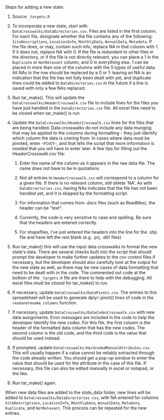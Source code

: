 Steps for adding a new state:

1)  Source `_targets.R`

2)  To incorporate a new state, start with `DataCrosswalks/DataDirectories.csv`. Files are listed in the first column. For each file, designate whether the file contains any of the following: `SiteDescriptions`, `LocationInfo`, `MonthlyData`, `AnnualData`, `Metadata`. If the file does, or may, contain such info, replace NA in that column with 1. If it does not, replace NA with 0. If the file is redundant to other files in the directory, or if the file is not directly relevant, you can place a 1 in the `Duplicate` or `NotRelevant` column, and 0 in everything else. 1 can be placed in more than one of the columns with the 5 types of useful data. All NAs in the row should be replaced by a 0 or 1: leaving an NA is an indication that the file has not fully been dealt with yet, and duplicate lines could be added to `DataDirectories.csv` in the future if a line is saved with only a few NAs replaced.

3)  Run tar_make(). This will update the `DataCrosswalks/HeaderCrosswalk.csv` file to include lines for the files you have just handled in the `DataDirectories.csv` file. All excel files need to be closed when tar_make() is run.

4)  Update the `DataCrosswalks/HeaderCrosswalk.csv` lines for the files that are being handled. Data crosswalks do not include any data munging that may be applied to the columns during formatting - they just identify which column the data is coming from. In cases where data must be pivoted, enter `~PIVOT~`, and that tells the script that more information is needed that you will have to enter later. A few tips for filling out the HeaderCrosswalk.csv file:

    1)  Enter the name of the column as it appears in the raw data file. The name does not have to be in quotations

    2)  Not all entries in `HeaderCrosswalk.csv` will correspond to a column for a given file. If there is no relevant column, still delete 'NA'. As with `DataDirectories.csv`, having NAs indicates that the file has not been handled yet, and it is skipped by the formatting script.

    3)  For information that comes from .docx files (such as ReadMes), the header can be "text".

    4)  Currently, the code is very sensitive to case and spelling. Be sure that the headers are entered correctly.

    5)  For shapefiles, I've just entered the headers into the line for the .shp file and have left the rest blank (e.g. .prj, .dbf files)

5)  Run tar_make() this will use the input data crosswalks to format the new state's data. There are several checks built into the script that should prompt the developer to make further updates to the csv control files if necessary, but the developer should also carefully look at the output for the new state as well, as there may be new cases of data formatting that need to be dealt with in the code. The commented out code at the bottom of the `_targets.R` file are there to help with the debugging. All excel files must be closed for tar_make() to run.

6)  If necessary, update `DataCrosswalks/DataPivots.csv`. The entries to this spreadsheet will be used to generate dplyr::pivot() lines of code in the `readandrename_columns` function.

7)  If necessary, update `DataCrosswalks/DataCodesCrosswalk.csv` with new data assignments. Error messages are included in the code to help the developer identify the new codes. For this file, the first column is the header of the formatted data column that has the new codes. The second column is the old code, and the third code is the value that should be used instead.

8)  If prompted, update `DataCrosswalks/HardcodedManualAttributes.csv`. This will usually happen if a value cannot be reliably extracted through the code already written. You should get a pop-up window to enter the value that should be used for the attribute in the case of this file. If necessary, this file can also be edited manually in excel or notepad, or the like.

9)  Run tar_make() again.

When new data files are added to the state_data folder, new lines will be added to `DataCrosswalks/DataDirectories.csv`, with NA entered for columns `SiteDescriptions`, `LocationInfo`, `MonthlyData`, `AnnualData`, `Metadata`, `Duplicate`, and `NotRelevant`. This process can be repeated for the new entries.
